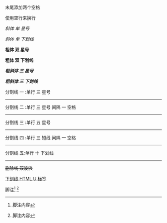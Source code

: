 末尾添加两个空格  

使用空行来换行  

*斜体 单 星号*  

_斜体 单 下划线_  

**粗体 双 星号**  

__粗体 双 下划线__

***粗斜体 三 星号***  

___粗斜体 三 下划线___  

分割线 一 :单行 三 星号
***

分割线 二 :单行 三 星号 间隔 一 空格  
* * *

分割线 三 :单行 五 星号
*****

分割线 四 :单行 三 短线 间隔 一 空格
- - -

分割线 五:单行 十 下划线
__________

~~删除线 双波浪~~


<u>下划线 HTML U 标签 </u>  

脚注[^脚注id]    [^ 脚注id]

[^脚注id]:  脚注内容